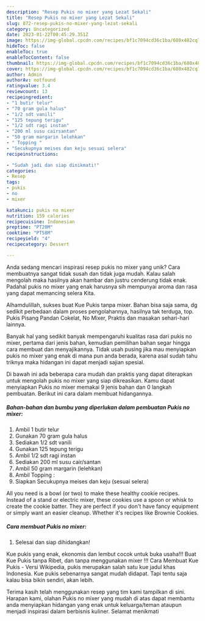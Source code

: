 ```yaml
---
description: "Resep Pukis no mixer yang Lezat Sekali"
title: "Resep Pukis no mixer yang Lezat Sekali"
slug: 872-resep-pukis-no-mixer-yang-lezat-sekali
category: Uncategorized
date: 2023-01-22T00:45:29.351Z
image: https://img-global.cpcdn.com/recipes/bf1c7094cd36c1ba/680x482cq70/pukis-no-mixer-foto-resep-utama.jpg
hideToc: false
enableToc: true
enableTocContent: false
thumbnail: https://img-global.cpcdn.com/recipes/bf1c7094cd36c1ba/680x482cq70/pukis-no-mixer-foto-resep-utama.jpg
cover: https://img-global.cpcdn.com/recipes/bf1c7094cd36c1ba/680x482cq70/pukis-no-mixer-foto-resep-utama.jpg
author: Admin
authorAv: notfound
ratingvalue: 3.4
reviewcount: 13
recipeingredient:
- "1 butir telur"
- "70 gram gula halus"
- "1/2 sdt vanili"
- "125 tepung terigu"
- "1/2 sdt ragi instan"
- "200 ml susu cairsantan"
- "50 gram margarin lelehkan"
- " Topping "
- "Secukupnya meises dan keju sesuai selera"
recipeinstructions:

- "Sudah jadi dan siap dinikmati!"
categories:
- Resep
tags:
- pukis
- no
- mixer

katakunci: pukis no mixer 
nutrition: 159 calories
recipecuisine: Indonesian
preptime: "PT20M"
cooktime: "PT58M"
recipeyield: "4"
recipecategory: Dessert

---
```





Anda sedang mencari inspirasi resep pukis no mixer yang unik? Cara membuatnya sangat tidak susah dan tidak juga mudah. Kalau salah mengolah maka hasilnya akan hambar dan justru cenderung tidak enak. Padahal pukis no mixer yang enak harusnya sih mempunyai aroma dan rasa yang dapat memancing selera Kita.





Alhamdulillah, sukses buat Kue Pukis tanpa mixer. Bahan bisa saja sama, dg sedikit perbedaan dalam proses pengolahannya, hasilnya tak terduga, top. Pukis Pisang Pandan Cokelat, No Mixer, Praktis dan masakan sehari-hari lainnya.

Banyak hal yang sedikit banyak mempengaruhi kualitas rasa dari pukis no mixer, pertama dari jenis bahan, kemudian pemilihan bahan segar hingga cara membuat dan menyajikannya. Tidak usah pusing jika mau menyiapkan pukis no mixer yang enak di mana pun anda berada, karena asal sudah tahu triknya maka hidangan ini dapat menjadi sajian spesial.






Di bawah ini ada beberapa cara mudah dan praktis yang dapat diterapkan untuk mengolah pukis no mixer yang siap dikreasikan. Kamu dapat menyiapkan Pukis no mixer memakai 9 jenis bahan dan 0 langkah pembuatan. Berikut ini cara dalam membuat hidangannya.

<!--inarticleads1-->

##### Bahan-bahan dan bumbu yang diperlukan dalam pembuatan Pukis no mixer:

1. Ambil 1 butir telur
1. Gunakan 70 gram gula halus
1. Sediakan 1/2 sdt vanili
1. Gunakan 125 tepung terigu
1. Ambil 1/2 sdt ragi instan
1. Sediakan 200 ml susu cair/santan
1. Ambil 50 gram margarin (lelehkan)
1. Ambil  Topping :
1. Siapkan Secukupnya meises dan keju (sesuai selera)


All you need is a bowl (or two) to make these healthy cookie recipes. Instead of a stand or electric mixer, these cookies use a spoon or whisk to create the cookie batter. They are perfect if you don&#39;t have fancy equipment or simply want an easier cleanup. Whether it&#39;s recipes like Brownie Cookies. 

<!--inarticleads2-->

##### Cara membuat Pukis no mixer:


1. Selesai dan siap dihidangkan!

Kue pukis yang enak, ekonomis dan lembut cocok untuk buka usaha!!! Buat Kue Pukis tanpa Ribet, dan tanpa menggunakan mixer !!! Cara Membuat Kue Pukis - Versi Wikipedia, pukis merupakan salah satu kue jadul khas Indonesia. Kue pukis sebenarnya sangat mudah didapat. Tapi tentu saja kalau bisa bikin sendiri, akan lebih. 

Terima kasih telah menggunakan resep yang tim kami tampilkan di sini. Harapan kami, olahan Pukis no mixer yang mudah di atas dapat membantu anda menyiapkan hidangan yang enak untuk keluarga/teman ataupun menjadi inspirasi dalam berbisnis kuliner. Selamat menikmati
